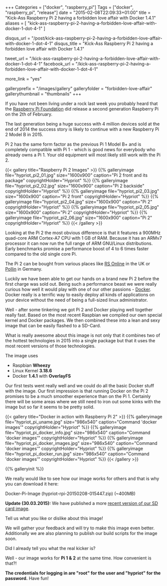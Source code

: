 +++
Categories = ["docker", "raspberry_pi"]
Tags = ["docker", "raspberry_pi", "release"]
date = "2015-02-08T22:09:33+01:00"
title = "Kick-Ass Raspberry Pi 2 having a forbidden love affair with Docker 1.4.1"
aliases = [ "kick-ass-raspberry-pi-2-having-a-forbidden-love-affair-with-docker-1-dot-4-1" ]

disqus_url = "/post/kick-ass-raspberry-pi-2-having-a-forbidden-love-affair-with-docker-1-dot-4-1"
disqus_title = "Kick-Ass Raspberry Pi 2 having a forbidden love affair with Docker 1.4.1"

tweet_url = "/kick-ass-raspberry-pi-2-having-a-forbidden-love-affair-with-docker-1-dot-4-1"
facebook_url = "/kick-ass-raspberry-pi-2-having-a-forbidden-love-affair-with-docker-1-dot-4-1"

more_link = "yes"

galleryprefix = "/images/gallery"
galleryfolder = "forbidden-love-affair"
gallerythumbnail = "thumbnails"
+++

If you have not been living under a rock last week you probably heard that the [Raspberry Pi Foundation](http://www.raspberrypi.org/) did release a second generation Raspberry Pi on the 2th of February.

The last generation being a huge success with 4 million devices sold at the end of 2014 the success story is likely to continue with a new Raspberry Pi 2 Model B in 2015.

Pi 2 has the same form factor as the previous Pi 1 Model B+ and is completely compatible with Pi 1 - which is good news for everybody who already owns a Pi 1. Your old equipment will most likely still work with the Pi 2.

{{< gallery title="Raspberry Pi 2 Images" >}}
{{% galleryimage file="hypriot_pi2_01.jpg" size="1600x900" caption="Pi 2 front and its package" copyrightHolder="Hypriot" %}}
{{% galleryimage file="hypriot_pi2_02.jpg" size="1600x900" caption="Pi 2 backside" copyrightHolder="Hypriot" %}}
{{% galleryimage file="hypriot_pi2_03.jpg" size="1600x900" caption="Pi 2 front" copyrightHolder="Hypriot" %}}
{{% galleryimage file="hypriot_pi2_04.jpg" size="1600x900" caption="Pi 2" copyrightHolder="Hypriot" %}}
{{% galleryimage file="hypriot_pi2_05.jpg" size="1600x900" caption="Pi 2" copyrightHolder="Hypriot" %}}
{{% galleryimage file="hypriot_pi2_06.jpg" size="1600x900" caption="Pi 2" copyrightHolder="Hypriot" %}}
{{< /gallery >}}

Looking at the Pi 2 the most obvious difference is that it features a 900MHz quad-core ARM Cortex-A7 CPU with 1 GB of RAM. Because it has an ARMv7 processor it can now run the full range of ARM GNU/Linux distributions. Early benchmarks promise a performance boost of 4 to 6 times faster compared to the old single core Pi.

The Pi 2 can be bought from various places like [RS Online](http://uk.rs-online.com/web/p/processor-microcontroller-development-kits/8326274/) in the UK or [Pollin](http://www.pollin.de/shop/dt/Mzg1NzkyOTk-/Bausaetze_Module/Entwicklerboards/Raspberry_Pi_2_Model_B.html) in Germany.

Luckily we have been able to get our hands on a brand new Pi 2 before the first charge was sold out. Being such a performance beast we were really curious how well it would play with one of our other passions - [Docker](https://www.docker.com/). Docker really is a terrific way to easily deploy all kinds of applications on your device without the need of being a full-sized linux administrator.

Well - after some tinkering we got Pi 2 and Docker playing well together really fast. Based on the most recent Raspbian we compiled our own special kernel and Docker packages. We then combined these into a lean and sexy image that can be easily flashed to a SD-Card.

What is really awesome about this image is not only that it combines two of the hottest technologies in 2015 into a single package but that it uses the most recent versions of those technologies.

The image uses

- Raspbian __Wheezy__
- Linux Kernel __3.18.6__
- Docker __1.4.1__ with __OverlayFS__

Our first tests went really well and we could do all the basic Docker stuff with the image. Our first impression is that running Docker on the Pi 2 promises to be a much smoother experience than on the Pi 1. Certainly there will be some areas where we still need to iron out some kinks with the image but so far it seems to be pretty solid.

{{< gallery title="Docker in action with Raspberry Pi 2" >}}
{{% galleryimage file="hypriot_pi_uname.jpg" size="986x540" caption="Command 'docker images'" copyrightHolder="Hypriot" %}}
{{% galleryimage file="hypriot_pi_docker_info.jpg" size="986x540" caption="Command 'docker images'" copyrightHolder="Hypriot" %}}
{{% galleryimage file="hypriot_pi_docker_images.jpg" size="986x540" caption="Command 'docker images'" copyrightHolder="Hypriot" %}}
{{% galleryimage file="hypriot_pi_docker_run.jpg" size="986x540" caption="Command 'docker images'" copyrightHolder="Hypriot" %}}
{{< /gallery >}}

{{% galleryinit %}}

We really would like to see how our image works for others and that is why you can download it here:

 Docker-Pi-Image (hypriot-rpi-20150208-015447.zip) (~400MB)

__Update (30.03.2015):__ We have published a more [recent version of our SD card image](/post/hypriotos-back-again-with-docker-on-arm).

Tell us what you like or dislike about this image!

We will gather your feedback and will try to make this image even better. Additionally we are also planning to publish our build scripts for the image soon.

Did I already tell you what the real kicker is?

Well - our image works for __Pi 1 & 2__ at the same time. How convenient is that?!

__The credentials for logging in are "root" for the user and "hypriot" for the password.__ Have fun!
